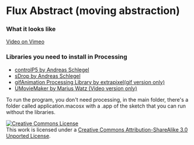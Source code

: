Flux Abstract (moving abstraction)
======

### What it looks like
<a href="https://vimeo.com/63240936">Video on Vimeo</a>

### Libraries you need to install in Processing
   * <a href="http://www.sojamo.de/libraries/controlP5/">controlP5 by Andreas Schlegel</a>
   * <a href="http://www.sojamo.de/libraries/drop/">sDrop by Andreas Schlegel</a>
   * <a href="http://www.extrapixel.ch/processing/gifAnimation/">gifAnimation Processing Library by extrapixel(gif version only)</a>
   * <a href="http://workshop.evolutionzone.com/2013/03/18/modelbuilder-0020-and-umoviemaker/">UMovieMaker by Marius Watz (Video version only)</a>

To run the program, you don't need processing, in the main folder, there's a folder called application.macosx with a .app of the sketch that you can run without the libraries.

<a rel="license" href="http://creativecommons.org/licenses/by-sa/3.0/deed.en_US"><img alt="Creative Commons License" style="border-width:0" src="http://i.creativecommons.org/l/by-sa/3.0/88x31.png" /></a><br />This work is licensed under a <a rel="license" href="http://creativecommons.org/licenses/by-sa/3.0/deed.en_US">Creative Commons Attribution-ShareAlike 3.0 Unported License</a>.

